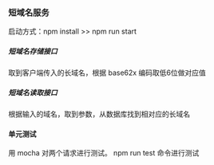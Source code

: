 ### 短域名服务
启动方式：npm install >> npm run start

##### 短域名存储接口
取到客户端传入的长域名，根据 base62x 编码取低6位做对应值

##### 短域名读取接口
根据输入的域名，取到参数，从数据库找到相对应的长域名

#### 单元测试
用 mocha 对两个请求进行测试。
npm run test 命令进行测试